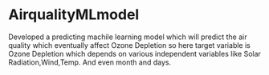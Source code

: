 # AirqualityMLmodel
Developed a predicting machile learning model which will predict the air quality which eventually affect Ozone Depletion so here target variable is Ozone Depletion which depends on various independent variables like Solar Radiation,Wind,Temp. And even month and days. 
